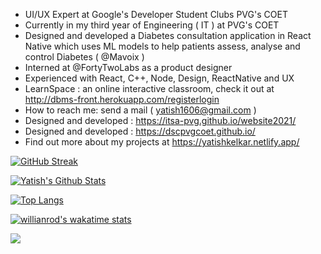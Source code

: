 
- UI/UX Expert at Google's Developer Student Clubs PVG's COET
- Currently in my third year of Engineering ( IT ) at PVG's COET
- Designed and developed a Diabetes consultation application in React Native which uses ML models to help patients assess, analyse and control Diabetes ( @Mavoix )
- Interned at @FortyTwoLabs as a product designer
- Experienced with React, C++, Node, Design, ReactNative and UX
- LearnSpace : an online interactive classroom, check it out at http://dbms-front.herokuapp.com/registerlogin
- How to reach me: send a mail ( yatish1606@gmail.com )
- Designed and developed : https://itsa-pvg.github.io/website2021/
- Designed and developed : https://dscpvgcoet.github.io/
- Find out more about my projects at https://yatishkelkar.netlify.app/
 
[![GitHub Streak](https://github-readme-streak-stats.herokuapp.com/?user=yatish1606&theme=black-ice&hide_border=true&stroke=151515)](https://git.io/streak-stats)

[![Yatish's Github Stats](https://github-readme-stats.vercel.app/api?username=yatish1606&show_icons=true&theme=dark&count_private=true&include_all_commits=true&hide_border=true)](https://github.com/anuraghazra/github-readme-stats)

[![Top Langs](https://github-readme-stats.vercel.app/api/top-langs/?username=yatish1606&layout=compact&langs_count=10&theme=dark&hide_border=true)](https://github.com/anuraghazra/github-readme-stats)
 
 [![willianrod's wakatime stats](https://github-readme-stats.vercel.app/api/wakatime?username=yatish1606&custom_title=WeeklyCoding&layout=compact&theme=dark&hide_border=true)](https://github.com/anuraghazra/github-readme-stats)

![](https://komarev.com/ghpvc/?username=yatish1606&color=202020&label=Profile+Views)
